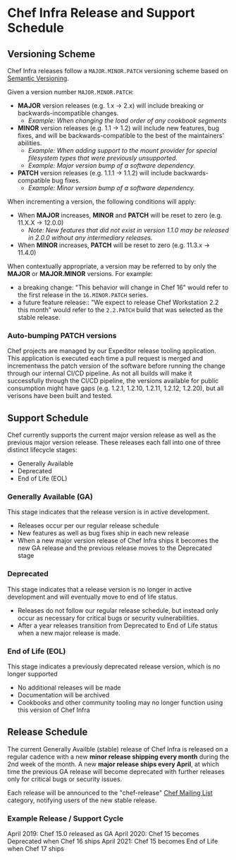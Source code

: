 # Chef Infra Release and Support Schedule

## Versioning Scheme

Chef Infra releases follow a `MAJOR.MINOR.PATCH` versioning scheme based on [Semantic Versioning](https://semver.org).

Given a version number `MAJOR.MINOR.PATCH`:

  * **MAJOR** version releases (e.g. 1.x -> 2.x) will include breaking or backwards-incompatible changes.
    * _Example: When changing the load order of any cookbook segments_
  * **MINOR** version releases (e.g. 1.1 -> 1.2) will include new features, bug fixes, and will be backwards-compatible to the best of the maintainers' abilities.
    * _Example: When adding support to the mount provider for special filesystem types that were previously unsupported._
    * _Example: Major version bump of a software dependency._
  * **PATCH** version releases (e.g. 1.1.1 -> 1.1.2) will include backwards-compatible bug fixes.
    * _Example: Minor version bump of a software dependency._

When incrementing a version, the following conditions will apply:

  * When **MAJOR** increases, **MINOR** and **PATCH** will be reset to zero (e.g. 11.X.X -> 12.0.0)
    * _Note: New features that did not exist in version 1.1.0 may be released in 2.0.0 without any intermediary releases._
  * When **MINOR** increases, **PATCH** will be reset to zero (e.g. 11.3.x -> 11.4.0)

When contextually appropriate, a version may be referred to by only the **MAJOR** or **MAJOR.MINOR** versions. For example:

  * a breaking change: "This behavior will change in Chef 16" would refer to the first release in the `16.MINOR.PATCH` series.
  * a future feature release:: "We expect to release Chef Workstation 2.2 this month" would refer to the `2.2.PATCH` build that was selected as the stable release.

### Auto-bumping PATCH versions

Chef projects are managed by our Expeditor release tooling application. This application is executed each time a pull request is merged and incrementwss the patch version of the software before running the change through our internal CI/CD pipeline. As not all builds will make it successfully through the CI/CD pipeline, the versions available for public consumption might have gaps (e.g. 1.2.1, 1.2.10, 1.2.11, 1.2.12, 1.2.20), but all verisons have been built and tested.

## Support Schedule

Chef currently supports the current major version release as well as the previous major version release. These releases each fall into one of three distinct lifecycle stages:

  - Generally Available
  - Deprecated
  - End of Life (EOL)

### Generally Available (GA)

This stage indicates that the release version is in active development.

  - Releases occur per our regular release schedule
  - New features as well as bug fixes ship in each new release
  - When a new major version release of Chef Infra ships it becomes the new GA release and the previous release moves to the Deprecated stage

### Deprecated

This stage indicates that a release version is no longer in active development and will eventually move to end of life status.

  - Releases do not follow our regular release schedule, but instead only occur as necessary for critical bugs or security vulnerabilities.
  - After a year releases transition from Deprecated to End of Life status when a new major release is made.

### End of Life (EOL)

This stage indicates a previously deprecated release version, which is no longer supported
  - No additional releases will be made
  - Documentation will be archived
  - Cookbooks and other community tooling may no longer function using this version of Chef Infra

## Release Schedule

The current Generally Availble (stable) release of Chef Infra is released on a regular cadence with a new **minor release shipping every month** during the 2nd week of the month. A new **major release ships every April**, at which time the previous GA release will become deprecated with further releases only for critical bugs or security issues.

Each release will be announced to the "chef-release" [Chef Mailing List](https://discourse.chef.io) category, notifying users of the new stable release.

### Example Release / Support Cycle

April 2019: Chef 15.0 released as GA
April 2020: Chef 15 becomes Deprecated when Chef 16 ships
April 2021: Chef 15 becomes End of Life when Chef 17 ships
